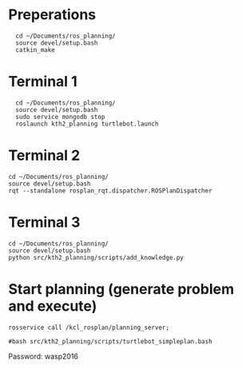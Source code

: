 # Preperations
~~~ 
  cd ~/Documents/ros_planning/
  source devel/setup.bash
  catkin_make
~~~ 

# Terminal 1
~~~ 
  cd ~/Documents/ros_planning/
  source devel/setup.bash
  sudo service mongodb stop
  roslaunch kth2_planning turtlebot.launch
~~~
# Terminal 2
~~~ 
cd ~/Documents/ros_planning/
source devel/setup.bash
rqt --standalone rosplan_rqt.dispatcher.ROSPlanDispatcher
~~~ 

# Terminal 3
~~~ 
cd ~/Documents/ros_planning/
source devel/setup.bash
python src/kth2_planning/scripts/add_knowledge.py
~~~ 

# Start planning (generate problem and execute)
~~~ 
rosservice call /kcl_rosplan/planning_server;

#bash src/kth2_planning/scripts/turtlebot_simpleplan.bash
~~~ 


Password: wasp2016


